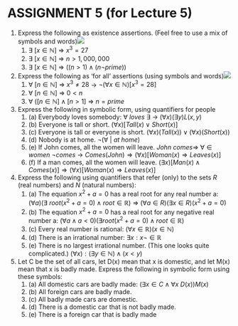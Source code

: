 # ASSIGNMENT 5 (for Lecture 5)
1. Express the following as existence assertions. (Feel free to use a mix of symbols and words)![](https://i.imgur.com/W8Rpc8C.png)
	1. $\exists\ [x \in \mathbb N]\ \Rightarrow \ x^3=27$
	2. $\exists\ [x \in \mathbb N]\ \Rightarrow \ n>1,000,000$
	3. $\exists\ [x \in \mathbb N]\ \Rightarrow \ ((n>1) \land (n \lnot prime))$
2. Express the following as ‘for all’ assertions (using symbols and words)![](https://i.imgur.com/9WCKjtx.png)
	1. $\forall \ [n\in \mathbb N] \ \Rightarrow \ x^3 \neq 28$ -> $\lnot (\forall x \in \mathbb N)[x^3=28]$
	2. $\forall \ [n\in \mathbb N] \ \Rightarrow \ 0 < n$ 
	3. $\forall \ ([n\in \mathbb N] \land [n>1] \ \Rightarrow \ n=prime$
3. Express the following in symbolic form, using quantifiers for people
	1. (a) Everybody loves somebody: $\forall\ loves\ \exists$ -> $(\forall x)(\exists y)L(x,y)$
	2. (b) Everyone is tall or short. $(\forall x) [Tall(x) \lor Short(x)]$ 
	3. (c) Everyone is tall or everyone is short. $(\forall x)(Tall(x)) \lor (\forall x)(Short(x))$
	4. (d) Nobody is at home. $\lnot(\forall\ |\ at\ home)$
	5. (e) If John comes, all the women will leave. $John\ comes \Rightarrow\ \forall \in women\ \lnot comes$ -> $Comes(John) \Rightarrow (\forall x)[Woman(x) \Rightarrow Leaves(x)]$
	6. (f) If a man comes, all the women will leave. $(\exists x) [Man(x) \land Comes(x)] \Rightarrow (\forall x)[Woman(x) \Rightarrow Leaves(x)]$
4. Express the following using quantifiers that refer (only) to the sets $R$ (real numbers) and $N$ (natural numbers):
	1. (a) The equation $x^2 + a = 0$ has a real root for any real number a: $(\forall a)(\exists\ root(x^2+a=0) \land root \in \mathbb R)$ => $(\forall a \in R) (\exists x \in R)(x^2 + a = 0)$
	2. (b) The equation $x^2 + a = 0$ has a real root for any negative real number a: $(\forall a \land a<0)(\exists root(x^2+a=0) \land root \in \mathbb R)$
	3. (c) Every real number is rational: $(\forall x \in \mathbb R)(x \in \mathbb N)$
	4. (d) There is an irrational number: $\exists x: x \neg \in \mathbb R$ 
	5. (e) There is no largest irrational number. (This one looks quite complicated.) $(\forall x):(\exists y \in \mathbb N)\land(x < y)$
5. Let C be the set of all cars, let D(x) mean that x is domestic, and let M(x) mean that x is badly made. Express the following in symbolic form using these symbols:
	1. (a) All domestic cars are badly made: $(\exists x\in C \land \forall x\ D(x))M(x)$
	2. (b) All foreign cars are badly made. 
	3. (c) All badly made cars are domestic. 
	4. (d) There is a domestic car that is not badly made. 
	5. (e) There is a foreign car that is badly made